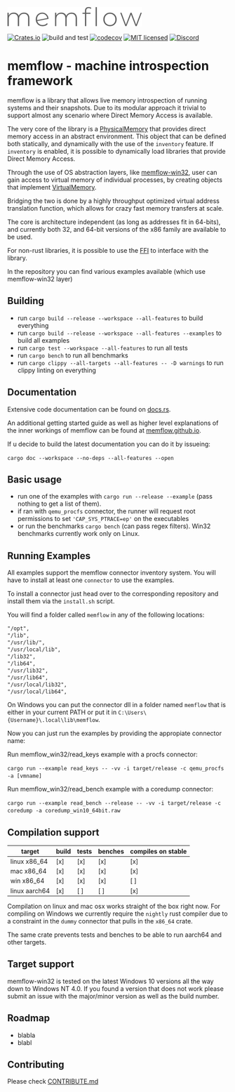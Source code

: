 ![](docs/logo.png)

[![Crates.io](https://img.shields.io/crates/v/memflow-core.svg)](https://crates.io/crates/memflow-core)
![build and test](https://github.com/memflow/memflow/workflows/Build%20and%20test/badge.svg?branch=dev)
[![codecov](https://codecov.io/gh/memflow/memflow/branch/master/graph/badge.svg?token=XT7R158N6W)](https://codecov.io/gh/memflow/memflow)
[![MIT licensed](https://img.shields.io/badge/license-MIT-blue.svg)](LICENSE)
[![Discord](https://img.shields.io/discord/738739624976973835?color=%20%237289da&label=Discord)](https://discord.gg/afsEtMR)

# memflow - machine introspection framework

memflow is a library that allows live memory introspection of running systems and their snapshots. Due to its modular approach it trivial to support almost any scenario where Direct Memory Access is available.

The very core of the library is a [PhysicalMemory](https://docs.rs/memflow-core/latest/memflow_core/mem/phys_mem/trait.PhysicalMemory.html) that provides direct memory access in an abstract environment. This object that can be defined both statically, and dynamically with the use of the `inventory` feature. If `inventory` is enabled, it is possible to dynamically load libraries that provide Direct Memory Access.

Through the use of OS abstraction layers, like [memflow-win32](https://github.com/memflow/memflow/tree/master/memflow-win32), user can gain access to virtual memory of individual processes, by creating objects that implement [VirtualMemory](https://docs.rs/memflow-core/latest/memflow_core/mem/virt_mem/trait.VirtualMemory.html).

Bridging the two is done by a highly throughput optimized virtual address translation function, which allows for crazy fast memory transfers at scale.

The core is architecture independent (as long as addresses fit in 64-bits), and currently both 32, and 64-bit versions of the x86 family are available to be used.

For non-rust libraries, it is possible to use the [FFI](https://github.com/memflow/memflow/tree/master/memflow-core-ffi) to interface with the library.

In the repository you can find various examples available (which use memflow-win32 layer)

## Building

- run `cargo build --release --workspace --all-features` to build everything
- run `cargo build --release --workspace --all-features --examples` to build all examples
- run `cargo test --workspace --all-features` to run all tests
- run `cargo bench` to run all benchmarks
- run `cargo clippy --all-targets --all-features -- -D warnings` to run clippy linting on everything

## Documentation
Extensive code documentation can be found on [docs.rs](https://docs.rs/memflow/0.1/).

An additional getting started guide as well as higher level
explanations of the inner workings of memflow can be found at [memflow.github.io](https://memflow.github.io).

If u decide to build the latest documentation you can do it by issueing:

`cargo doc --workspace --no-deps --all-features --open`

## Basic usage

- run one of the examples with `cargo run --release --example` (pass nothing to get a list of them).
- if ran with `qemu_procfs` connector, the runner will request root permissions to set `'CAP_SYS_PTRACE=ep'` on the executables
- or run the benchmarks `cargo bench` (can pass regex filters). Win32 benchmarks currently work only on Linux.

## Running Examples

All examples support the memflow connector inventory system.
You will have to install at least one `connector` to use the examples.

To install a connector just head over to the corresponding repository
and install them via the `install.sh` script.

You will find a folder called `memflow` in any of the following locations:
```
"/opt",
"/lib",
"/usr/lib/",
"/usr/local/lib",
"/lib32",
"/lib64",
"/usr/lib32",
"/usr/lib64",
"/usr/local/lib32",
"/usr/local/lib64",
```

On Windows you can put the connector dll in a folder named `memflow`
that is either in your current PATH or put it in `C:\Users\{Username}\.local\lib\memflow`.

Now you can just run the examples by providing the appropiate connector name:

Run memflow\_win32/read\_keys example with a procfs connector:

`cargo run --example read_keys -- -vv -i target/release -c qemu_procfs -a [vmname]`

Run memflow\_win32/read\_bench example with a coredump connector:

`cargo run --example read_bench --release -- -vv -i target/release -c coredump -a coredump_win10_64bit.raw`

## Compilation support
| target        | build | tests | benches | compiles on stable |
|---------------|-------|-------|---------|--------------------|
| linux x86_64  | [x]   | [x]   | [x]     | [x]                |
| mac x86_64    | [x]   | [x]   | [x]     | [x]                |
| win x86_64    | [x]   | [x]   | [x]     | [ ]                |
| linux aarch64 | [x]   | [ ]   | [ ]     | [x]                |

Compilation on linux and mac osx works straight of the box right now.
For compiling on Windows we currently require the `nightly` rust compiler
due to a constraint in the `dummy` connector that pulls in the `x86_64` crate.

The same crate prevents tests and benches to be able to run aarch64 and other targets.

## Target support
memflow-win32 is tested on the latest Windows 10 versions all the way down to Windows NT 4.0. If you found a version that does not work please submit an issue with the major/minor version as well as the build number.

## Roadmap

- blabla
- blabl

## Contributing

Please check [CONTRIBUTE.md](CONTRIBUTE.md)
